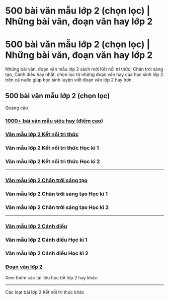 # 500 bài văn mẫu lớp 2 (chọn lọc) | Những bài văn, đoạn văn hay lớp 2

# 500 bài văn mẫu lớp 2 (chọn lọc) | Những bài văn, đoạn văn hay lớp 2

Những bài văn, đoạn văn mẫu lớp 2 sách mới Kết nối tri thức, Chân trời sáng tạo, Cánh diều hay nhất, chọn lọc từ những đoạn văn hay của học sinh lớp 2 trên cả nước giúp học sinh luyện viết đoạn văn lớp 2 hay hơn.

## 500 bài văn mẫu lớp 2 (chọn lọc)

Quảng cáo

### [**1000+ bài văn mẫu siêu hay (điểm cao)**](https://vietjack.com/van-mau-lop-12/van-mau-tong-hop-2025.jsp)

### [**Văn mẫu lớp 2 Kết nối tri thức**](https://vietjack.com/vbt-tieng-viet-2-kn/tap-lam-van-lop-2.jsp)

### **Văn mẫu lớp 2 Kết nối tri thức Học kì 1**

### **Văn mẫu lớp 2 Kết nối tri thức Học kì 2**

* * *

### [**Văn mẫu lớp 2 Chân trời sáng tạo**](https://vietjack.com/vbt-tieng-viet-2-ct/tap-lam-van-lop-2.jsp)

### **Văn mẫu lớp 2 Chân trời sáng tạo Học kì 1**

### **Văn mẫu lớp 2 Chân trời sáng tạo Học kì 2**

* * *

### [**Văn mẫu lớp 2 Cánh diều**](https://vietjack.com/vbt-tieng-viet-2-cd/tap-lam-van-lop-2.jsp)

### **Văn mẫu lớp 2 Cánh diều Học kì 1**

### **Văn mẫu lớp 2 Cánh diều Học kì 2**

### [**Đoạn văn lớp 2**](https://vietjack.com/van-mau-lop-9/doan-van-lop-2.jsp)

Xem thêm các tài liệu học tốt lớp 2 hay khác:

* * *

Các loạt bài lớp 2 Kết nối tri thức khác
